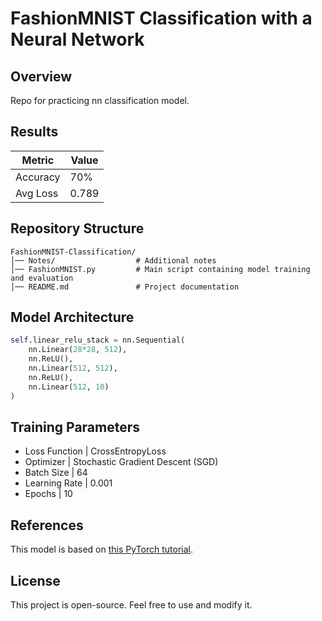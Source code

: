 # FashionMNIST Classification with a Neural Network

## Overview
Repo for practicing nn classification model.

## Results
| Metric    | Value  |
|-----------|--------|
| Accuracy  | 70%    |
| Avg Loss  | 0.789  |

## Repository Structure
```
FashionMNIST-Classification/
│── Notes/                  # Additional notes
│── FashionMNIST.py         # Main script containing model training and evaluation
│── README.md               # Project documentation
```

## Model Architecture
```python
self.linear_relu_stack = nn.Sequential(
    nn.Linear(28*28, 512),
    nn.ReLU(),
    nn.Linear(512, 512),
    nn.ReLU(),
    nn.Linear(512, 10)
)
```

## Training Parameters
- Loss Function    |   CrossEntropyLoss
- Optimizer        |   Stochastic Gradient Descent (SGD)
- Batch Size       |   64
- Learning Rate    |   0.001
- Epochs           |   10


## References
This model is based on [this PyTorch tutorial](https://pytorch.org/tutorials/).

## License
This project is open-source. Feel free to use and modify it.

